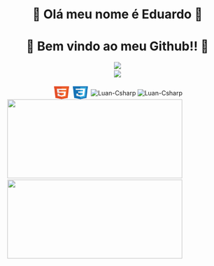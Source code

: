  # <div align="center">🌙 Olá meu nome é Eduardo 🌙</div>
 
 
# <div align ="center">🎉  Bem vindo ao meu Github!! 🎉

 <div align="center">
  <a href="https://github.com/duu17">
  <img height="180em" src="https://github-readme-stats.vercel.app/api?username=duu17&show_icons=true&theme=dark&include_all_commits=true&count_private=true"/>
</div>
 

  <div align = "center">
  <a href="https://www.linkedin.com/in/eduardo-alencar-tiburcio-570533239/" target="_blank"><img src="https://img.shields.io/badge/-LinkedIn-%230077B5?style=for-the-badge&logo=linkedin&logoColor=white" target="_blank"></a> 
  </div>

  <div align="center" style="display: inline_block"><br>
   <img align="center" alt="Luan-HTML" height="30" width="40" src="https://raw.githubusercontent.com/devicons/devicon/master/icons/html5/html5-original.svg">
  <img align="center" alt="Luan-CSS" height="30" width="40" src="https://raw.githubusercontent.com/devicons/devicon/master/icons/css3/css3-original.svg">
   <img align="center" alt="Luan-Csharp" height="30" width="40"src="https://cdn.jsdelivr.net/gh/devicons/devicon/icons/java/java-original.svg"/>
    <img align="center" alt="Luan-Csharp" height="30" width="40" src="https://cdn.jsdelivr.net/gh/devicons/devicon/icons/mysql/mysql-original.svg" />   
  </div>

  

                                                                                                                            
                                                                                                                            
                                                                                                                         
<a href="https://github.com/duu17">
<img height="180em" width="400em" src="https://github-readme-stats.vercel.app/api/top-langs/?username=duu17&layout=compact&langs_count=7&theme=dracula"/>
<img height="180em" width="400em" src="https://github-readme-stats.vercel.app/api?username=duu17&show_icons=true&theme=dracula&include_all_commits=true&count_private=true"/>
 </div>
  
                                                                                                                            
